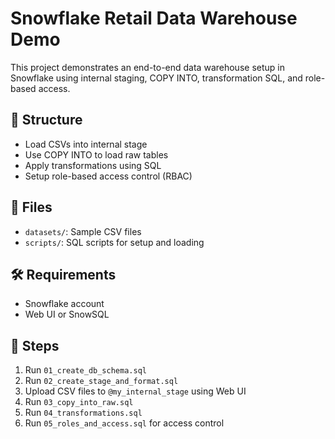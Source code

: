 
# Snowflake Retail Data Warehouse Demo

This project demonstrates an end-to-end data warehouse setup in Snowflake using internal staging, COPY INTO, transformation SQL, and role-based access.

## 🧱 Structure
- Load CSVs into internal stage
- Use COPY INTO to load raw tables
- Apply transformations using SQL
- Setup role-based access control (RBAC)

## 📁 Files
- `datasets/`: Sample CSV files
- `scripts/`: SQL scripts for setup and loading

## 🛠️ Requirements
- Snowflake account
- Web UI or SnowSQL

## 🚀 Steps
1. Run `01_create_db_schema.sql`
2. Run `02_create_stage_and_format.sql`
3. Upload CSV files to `@my_internal_stage` using Web UI
4. Run `03_copy_into_raw.sql`
5. Run `04_transformations.sql`
6. Run `05_roles_and_access.sql` for access control

